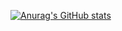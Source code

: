 <!-- ### Hi there 👋 -->
[![Anurag's GitHub stats](https://github-readme-stats.vercel.app/api?username=emor1&count_private=true&theme=tokyonight)](https://github.com/anuraghazra/github-readme-stats)



<!--
**emor1/emor1** is a ✨ _special_ ✨ repository because its `README.md` (this file) appears on your GitHub profile.

Here are some ideas to get you started:

- 🔭 I’m currently working on ...
- 🌱 I’m currently learning ...
- 👯 I’m looking to collaborate on ...
- 🤔 I’m looking for help with ...
- 💬 Ask me about ...
- 📫 How to reach me: ...
- 😄 Pronouns: ...
- ⚡ Fun fact: ...
-->
